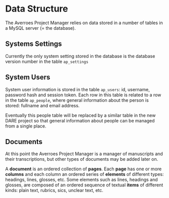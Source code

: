 # Data Structure

The Averroes Project Manager relies on data stored in a number of tables in a 
MySQL server (= the database).

## Systems Settings

Currently the only system setting stored in the database is the database
version number in the table ```ap_settings```

## System Users

System user information is stored in the table ```ap_users```:  id, username,
password hash and session token. Each row in this table is related to a row in
the table ```ap_people```, where general information about the person is stored:
fullname and email address. 

Eventually this people table will be replaced by a similar table in the new
DARE project so that general information about people can be managed from a 
single place. 

## Documents

At this point the Averroes Project Manager is a manager of manuscripts and
their transcriptions, but other types of documents may be added later on.

A __document__ is an ordered collection of __pages__. Each __page__ has one or 
more __columns__ and each column an ordered series of __elements__ of different 
types: headings, lines, glosses, etc. Some elements such as lines, headings and 
glosses, are composed of an ordered sequence of textual __items__ of different 
kinds: plain text, rubrics, sics, unclear text, etc.  


 

